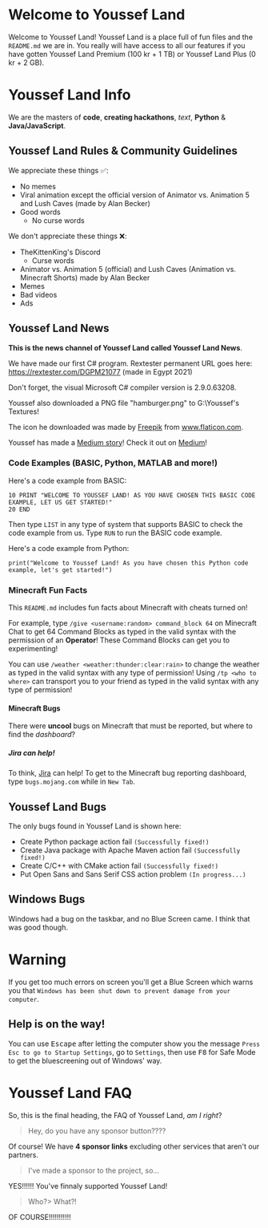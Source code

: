 # <!--1.--> Welcome to Youssef Land

Welcome to Youssef Land! Youssef Land is a place full of fun files and the `README.md` we are in. You really will have access to all our features if you have gotten Youssef Land Premium (100 kr + 1 TB) or Youssef Land Plus (0 kr + 2 GB).

# <!--2.--> Youssef Land Info

We are the masters of __code__, __creating hackathons__, _text_, __Python__ & __Java/JavaScript__.

## <!--2.1--> Youssef Land Rules & Community Guidelines

We appreciate these things ✅:

* No memes
* Viral animation except the official version of Animator vs. Animation 5 and Lush Caves (made by Alan Becker)
* Good words
  * No curse words

We don't appreciate these things ❌:

* TheKittenKing's Discord
  * Curse words
* Animator vs. Animation 5 (official) and Lush Caves (Animation vs. Minecraft Shorts) made by Alan Becker
* Memes
* Bad videos
* Ads

<!-- Please be aware that curse words violate The Youssef Nasr Company and Youssef Land ❌. -->

## <!--2.2--> Youssef Land News

__This is the news channel of Youssef Land called Youssef Land News__.

We have made our first C# program. Rextester permanent URL goes here: https://rextester.com/DGPM21077 (made in Egypt 2021)

Don't forget, the visual Microsoft C# compiler version is 2.9.0.63208.

Youssef also downloaded a PNG file "hamburger.png" to G:\Youssef's Textures! <div>The icon he downloaded was made by <a href="https://www.freepik.com" title="Freepik">Freepik</a> from <a href="https://www.flaticon.com/" title="Flaticon">www.flaticon.com</a>.</div>

Youssef has made a [Medium story](https://medium.com/@yoyo.monem22/the-story-i-told-to-medium-d67601e7b0aa)! Check it out on [Medium](https://medium.com)!

### <!--2.2.1--> Code Examples (BASIC, Python, MATLAB and more!)

Here's a code example from BASIC:

```
10 PRINT "WELCOME TO YOUSSEF LAND! AS YOU HAVE CHOSEN THIS BASIC CODE EXAMPLE, LET US GET STARTED!"
20 END
```
Then type `LIST` in any type of system that supports BASIC to check the code example from us.
Type `RUN` to run the BASIC code example.

Here's a code example from Python:
```
print("Welcome to Youssef Land! As you have chosen this Python code example, let's get started!")
```

### <!--2.2.2--> Minecraft Fun Facts

This `README.md` includes fun facts about Minecraft with cheats turned on!

For example, type `/give <username:random> command_block 64` on Minecraft Chat to get 64 Command Blocks as typed in the valid syntax with the permission of an __Operator__! These Command Blocks can get you to experimenting!

You can use `/weather <weather:thunder:clear:rain>` to change the weather as typed in the valid syntax with any type of permission! Using `/tp <who to where>` can transport you to your friend as typed in the valid syntax with any type of permission!

#### <!--2.2.2.1--> Minecraft Bugs

There were __uncool__ bugs on Minecraft that must be reported, but where to find the _dashboard_?

##### <!--1.2.2.1.1--> Jira can help!

To think, [Jira](https://www.atlassian.com/software/jira) can help! To get to the Minecraft bug reporting dashboard, type `bugs.mojang.com` while in `New Tab`.

## <!--2.3--> Youssef Land Bugs

The only bugs found in Youssef Land is shown here:

* Create Python package action fail `(Successfully fixed!)`
* Create Java package with Apache Maven action fail `(Successfully fixed!)`
* Create C/C++ with CMake action fail `(Successfully fixed!)`
* Put Open Sans and Sans Serif CSS action problem `(In progress...)`

## <!--2.4--> Windows Bugs

Windows had a bug on the taskbar, and no Blue Screen came. I think that was good though.

# <!--3.--> Warning

If you get too much errors on screen you'll get a Blue Screen which warns you that `Windows has been shut down to prevent damage from your computer`.

## <!--3.1--> Help is on the way!

You can use <kbd>Escape</kbd> after letting the computer show you the message `Press Esc to go to Startup Settings`, go to `Settings`, then use <kbd>F8</kbd> for Safe Mode to get the bluescreening out of Windows' way.

# <!--4.--> Youssef Land FAQ

So, this is the final heading, the FAQ of Youssef Land, _am I right_?

> Hey, do you have any sponsor button????

Of course! We have __4 sponsor links__ excluding other services that aren't our partners.

> I've made a sponsor to the project, so...

YES!!!!!! You've finnaly supported Youssef Land!
> Who?> What?!

OF COURSE!!!!!!!!!!!
